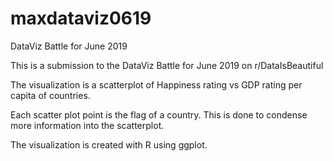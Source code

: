 # maxdataviz0619
DataViz Battle for June 2019

This is a submission to the DataViz Battle for June 2019 on r/DataIsBeautiful 

The visualization is a scatterplot of Happiness rating vs GDP rating per capita of countries. 

Each scatter plot point is the flag of a country. This is done to condense more information into the scatterplot.

The visualization is created with R using ggplot. 

